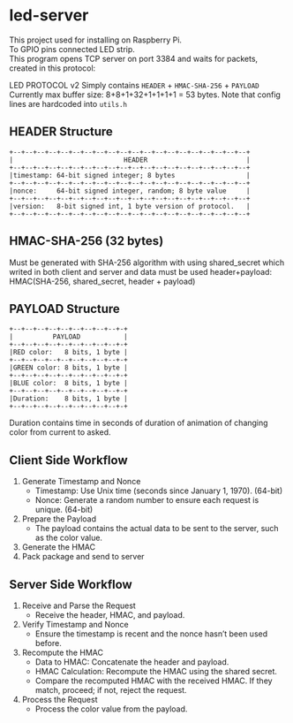 # led-server

This project used for installing on Raspberry Pi.  
To GPIO pins connected LED strip.  
This program opens TCP server on port 3384 and waits for packets, created in this protocol:

LED PROTOCOL v2
Simply contains `HEADER` + `HMAC-SHA-256` + `PAYLOAD`
Currently max buffer size: 8+8+1+32+1+1+1+1 = 53 bytes.
Note that config lines are hardcoded into `utils.h`

## HEADER Structure
```
+--+--+--+--+--+--+--+--+--+--+--+--+--+--+--+--+--+--+--+--+
|                            HEADER                         |
+--+--+--+--+--+--+--+--+--+--+--+--+--+--+--+--+--+--+--+--+ 
|timestamp: 64-bit signed integer; 8 bytes                  |
+--+--+--+--+--+--+--+--+--+--+--+--+--+--+--+--+--+--+--+--+  
|nonce:     64-bit signed integer, random; 8 byte value     |
+--+--+--+--+--+--+--+--+--+--+--+--+--+--+--+--+--+--+--+--+   
|version:   8-bit signed int, 1 byte version of protocol.   |
+--+--+--+--+--+--+--+--+--+--+--+--+--+--+--+--+--+--+--+--+
```  

## HMAC-SHA-256 (32 bytes)
Must be generated with SHA-256 algorithm with using shared_secret which writed in both client and server and data must be used header+payload:
HMAC(SHA-256, shared_secret, header + payload)

## PAYLOAD Structure
```
+--+--+--+--+--+--+--+--+--+-+
|          PAYLOAD           |
+--+--+--+--+--+--+--+--+--+-+
|RED color:   8 bits, 1 byte |
+--+--+--+--+--+--+--+--+--+-+
|GREEN color: 8 bits, 1 byte |
+--+--+--+--+--+--+--+--+--+-+
|BLUE color:  8 bits, 1 byte |
+--+--+--+--+--+--+--+--+--+-+
|Duration:    8 bits, 1 byte |
+--+--+--+--+--+--+--+--+--+-+
```
Duration contains time in seconds of duration of animation of changing color from current to asked.

## Client Side Workflow
1. Generate Timestamp and Nonce  
    * Timestamp: Use Unix time (seconds since January 1, 1970). (64-bit)  
    * Nonce: Generate a random number to ensure each request is unique. (64-bit)
2. Prepare the Payload
    * The payload contains the actual data to be sent to the server, such as the color value.
3. Generate the HMAC
4. Pack package and send to server

## Server Side Workflow
1. Receive and Parse the Request
   * Receive the header, HMAC, and payload.
2. Verify Timestamp and Nonce
   * Ensure the timestamp is recent and the nonce hasn’t been used before.
3. Recompute the HMAC
   * Data to HMAC: Concatenate the header and payload.
   * HMAC Calculation: Recompute the HMAC using the shared secret.
   * Compare the recomputed HMAC with the received HMAC. If they match, proceed; if not, reject the request.
4. Process the Request
   * Process the color value from the payload.
